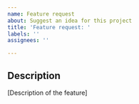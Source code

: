 ```yaml
---
name: Feature request
about: Suggest an idea for this project
title: 'Feature request: '
labels: ''
assignees: ''

---
```


## Description

[Description of the feature]
